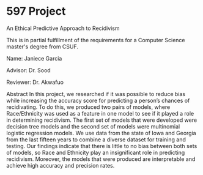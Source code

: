 # 597 Project

An Ethical Predictive Approach to Recidivism

This is in partial fulfillment of the requirements for a Computer Science master's degree from CSUF. 

Name: Janiece Garcia

Advisor: Dr. Sood

Reviewer: Dr. Akwafuo

Abstract
In this project, we researched if it was possible to reduce bias while increasing the accuracy score for predicting a person’s chances of recidivating. To do this, we produced two pairs of models, where Race/Ethnicity was used as a feature in one model to see if it played a role in determining recidivism. The first set of models that were developed were decision tree models and the second set of models were multinomial logistic regression models. We use data from the state of Iowa and Georgia from the last fifteen years to combine a diverse dataset for training and testing. Our findings indicate that there is little to no bias between both sets of models, so Race and Ethnicity play an insignificant role in predicting recidivism. Moreover, the models that were produced are interpretable and achieve high accuracy and precision rates.  
